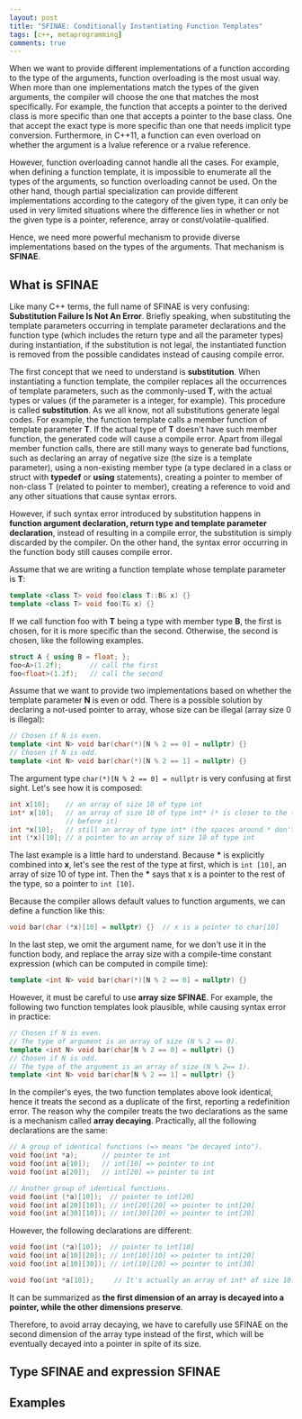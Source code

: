 ```yaml
---
layout: post
title: "SFINAE: Conditionally Instantiating Function Templates"
tags: [c++, metaprogramming]
comments: true
---
```


When we want to provide different implementations of a function according to the
type of the arguments, function overloading is the most usual way. When more
than one implementations match the types of the given arguments, the compiler
will choose the one that matches the most specifically. For example, the
function that accepts a pointer to the derived class is more specific than one
that accepts a pointer to the base class. One that accept the exact type is more
specific than one that needs implicit type conversion. Furthermore, in C++11, a
function can even overload on whether the argument is a lvalue reference or a
rvalue reference.

However, function overloading cannot handle all the cases. For example, when
defining a function template, it is impossible to enumerate all the types of the
arguments, so function overloading cannot be used. On the other hand, though
partial specialization can provide different implementations according to the
category of the given type, it can only be used in very limited situations where
the difference lies in whether or not the given type is a pointer, reference,
array or const/volatile-qualified.

Hence, we need more powerful mechanism to provide diverse implementations based
on the types of the arguments. That mechanism is **SFINAE**.

<!--more-->

## What is SFINAE ##

Like many C++ terms, the full name of SFINAE is very confusing: **Substitution
Failure Is Not An Error**. Briefly speaking, when substituting the template
parameters occurring in template parameter declarations and the function type
(which includes the return type and all the parameter types) during
instantiation, if the substitution is not legal, the instantiated function is
removed from the possible candidates instead of causing compile error.

The first concept that we need to understand is **substitution**. When
instantiating a function template, the compiler replaces all the occurrences of
template parameters, such as the commonly-used **T**, with the actual types or
values (if the parameter is a integer, for example). This procedure is called
**substitution**. As we all know, not all substitutions generate legal codes.
For example, the function template calls a member function of template parameter
**T**. If the actual type of **T** doesn't have such member function, the
generated code will cause a compile error. Apart from illegal member function
calls, there are still many ways to generate bad functions, such as declaring an
array of negative size (the size is a template parameter), using a non-existing
member type (a type declared in a class or struct with **typedef** or **using**
statements), creating a pointer to member of non-class T (related to pointer to
member), creating a reference to void and any other situations that cause
syntax errors.

However, if such syntax error introduced by substitution happens in **function
argument declaration, return type and template parameter declaration**, instead
of resulting in a compile error, the substitution is simply discarded by the
compiler. On the other hand, the syntax error occurring in the function body
still causes compile error.

Assume that we are writing a function template whose template parameter is
**T**:

```c++
template <class T> void foo(class T::B& x) {}
template <class T> void foo(T& x) {}
```

If we call function foo with **T** being a type with member type **B**, the
first is chosen, for it is more specific than the second. Otherwise, the second
is chosen, like the following examples.

```c++
struct A { using B = float; };
foo<A>(1.2f);       // call the first
foo<float>(1.2f);   // call the second
```

Assume that we want to provide two implementations based on whether the template
parameter **N** is even or odd. There is a possible solution by declaring a
not-used pointer to array, whose size can be illegal (array size 0 is illegal):

```c++
// Chosen if N is even.
template <int N> void bar(char(*)[N % 2 == 0] = nullptr) {}
// Chosen if N is odd.
template <int N> void bar(char(*)[N % 2 == 1] = nullptr) {}
```

The argument type `char(*)[N % 2 == 0] = nullptr` is very confusing at first
sight. Let's see how it is composed:

```c++
int x[10];    // an array of size 10 of type int
int* x[10];   // an array of size 10 of type int* (* is closer to the type
              // before it)
int *x[10];   // still an array of type int* (the spaces around * don't matter)
int (*x)[10]; // a pointer to an array of size 10 of type int
```

The last example is a little hard to understand. Because **\*** is explicitly
combined into **x**, let's see the rest of the type at first, which is `int
[10]`, an array of size 10 of type int. Then the **\*** says that x is a pointer
to the rest of the type, so a pointer to `int [10]`.

Because the compiler allows default values to function arguments, we can define
a function like this:

```c++
void bar(char (*x)[10] = nullptr) {}  // x is a pointer to char[10]
```

In the last step, we omit the argument name, for we don't use it in the function
body, and replace the array size with a compile-time constant expression (which
can be computed in compile time):

```c++
template <int N> void bar(char(*)[N % 2 == 0] = nullptr) {}
```

However, it must be careful to use **array size SFINAE**. For example, the
following two function templates look plausible, while causing syntax error in
practice:

```c++
// Chosen if N is even. 
// The type of argument is an array of size (N % 2 == 0).
template <int N> void bar(char[N % 2 == 0] = nullptr) {}
// Chosen if N is odd. 
// The type of the argument is an array of size (N % 2== 1).
template <int N> void bar(char[N % 2 == 1] = nullptr) {}
```

In the compiler's eyes, the two function templates above look identical, hence
it treats the second as a duplicate of the first, reporting a redefinition error.
The reason why the compiler treats the two declarations as the same is a
mechanism called **array decaying**. Practically, all the following declarations
are the same:

```c++
// A group of identical functions (=> means "be decayed into").
void foo(int *a);      // pointer to int
void foo(int a[10]);   // int[10] => pointer to int
void foo(int a[20]);   // int[20] => pointer to int

// Another group of identical functions.
void foo(int (*a)[10]);  // pointer to int[20]
void foo(int a[20][10]); // int[20][20] => pointer to int[20]
void foo(int a[30][10]); // int[30][20] => pointer to int[20]
```

However, the following declarations are different:

```c++
void foo(int (*a)[10]);  // pointer to int[10]
void foo(int a[10][20]); // int[10][10] => pointer to int[20]
void foo(int a[10][30]); // int[10][20] => pointer to int[30]

void foo(int *a[10]);     // It's actually an array of int* of size 10.
```

It can be summarized as **the first dimension of an array is decayed into a
pointer, while the other dimensions preserve**.

Therefore, to avoid array decaying, we have to carefully use SFINAE on the
second dimension of the array type instead of the first, which will be
eventually decayed into a pointer in spite of its size.

## Type SFINAE and expression SFINAE ##

## Examples ##
